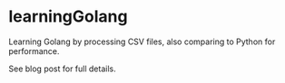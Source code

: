# learningGolang
Learning Golang by processing CSV files, also comparing to Python for performance.

See blog post for full details. 
